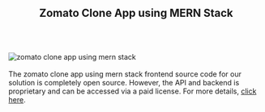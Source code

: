 <h2 style="text-align:center">Zomato Clone App using MERN Stack</h2><br/><br/>

![zomato clone app using mern stack](https://admin.ninjascode.com/wp-content/uploads/2025/repoImages/tiffanie/zomato%20clone%20app%20using%20mern%20stack.webp) <br/><br/>The zomato clone app using mern stack frontend source code for our solution is completely open source. However, the API and backend is proprietary and can be accessed via a paid license. For more details, <a href="https://enatega.com/?utm_source=github&utm_medium=repo&utm_campaign=tiffanie-zomato-clone-app-using-mern-stack" target="_blank">click here</a>.
